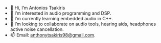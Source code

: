 - 👋 Hi, I’m Antonios Tsakiris
- 👀 I’m interested in audio programming and DSP.
- 🌱 I’m currently learning embedded audio in C++.
- 💞️ I’m looking to collaborate on audio tools, hearing aids, headphones active noise cancellation.
- 📫 Email: anthonytsakiris98@gmail.com.

<!---
Tsakiris98/Tsakiris98 is a ✨ special ✨ repository because its `README.md` (this file) appears on your GitHub profile.
You can click the Preview link to take a look at your changes.
--->
